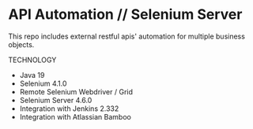 # API Automation // Selenium Server
This repo includes external restful apis' automation for multiple business objects.

TECHNOLOGY
- Java 19
- Selenium 4.1.0
- Remote Selenium Webdriver / Grid
- Selenium Server 4.6.0
- Integration with Jenkins 2.332
- Integration with Atlassian Bamboo
